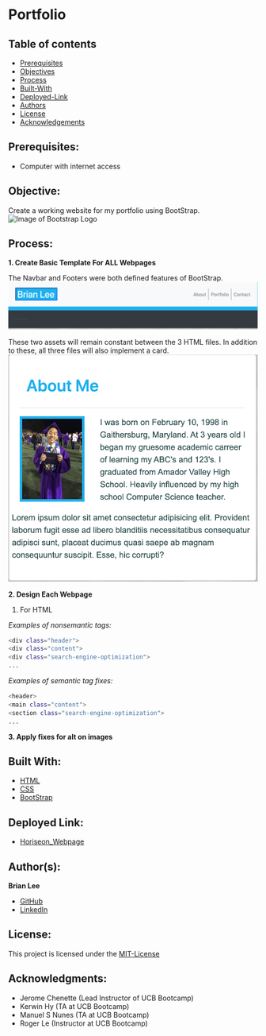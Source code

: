 # Portfolio
## Table of contents
* [Prerequisites](https://github.com/brianjunhyuplee/refactor-repo#prerequisites)
* [Objectives](https://github.com/brianjunhyuplee/refactor-repo#objective)
* [Process](https://github.com/brianjunhyuplee/refactor-repo#process)
* [Built-With](https://github.com/brianjunhyuplee/refactor-repo#built-with)
* [Deployed-Link](https://github.com/brianjunhyuplee/refactor-repo#deployed-link)
* [Authors](https://github.com/brianjunhyuplee/refactor-repo#authors)
* [License](https://github.com/brianjunhyuplee/refactor-repo#license)
* [Acknowledgements](https://github.com/brianjunhyuplee/refactor-repo#acknowledgments)
## Prerequisites:
* Computer with internet access
## Objective: 

Create a working website for my portfolio using BootStrap.
![Image of Bootstrap Logo](https://getbootstrap.com/docs/4.5/assets/brand/bootstrap-social.png)
## Process:
**1.  Create Basic Template For ALL Webpages**

The Navbar and Footers were both defined features of BootStrap.
![Image of NavBar and Footer](assets/Images/navbarFooter.png)

These two assets will remain constant between the 3 HTML files.
In addition to these, all three files will also implement a card.
![Image of a card with Info About Me](assets/Images/card.png)

**2.  Design Each Webpage**
1. For HTML

*Examples of nonsemantic tags:*
```bash
<div class="header">
<div class="content">
<div class="search-engine-optimization">
...
```
*Examples of semantic tag fixes:*
```bash
<header>
<main class="content">
<section class="search-engine-optimization">
...
```
**3.  Apply fixes for alt on images**


## Built With:
* [HTML](https://developer.mozilla.org/en-US/docs/Web/HTML)
* [CSS](https://developer.mozilla.org/en-US/docs/Web/CSS)
* [BootStrap]([https://getbootstrap.com/])

## Deployed Link:
* [Horiseon_Webpage](https://brianjunhyuplee.github.io/refactor-repo/)

## Author(s):
**Brian Lee**
* [GitHub](https://github.com/brianjunhyuplee)
* [LinkedIn](https://www.linkedin.com/in/brian-lee-559208187/)

## License:

This project is licensed under the [MIT-License](https://www.mit.edu/~amini/LICENSE.md)

## Acknowledgments:
* Jerome Chenette (Lead Instructor of UCB Bootcamp)
* Kerwin Hy (TA at UCB Bootcamp)
* Manuel S Nunes (TA at UCB Bootcamp)
* Roger Le (Instructor at UCB Bootcamp)
